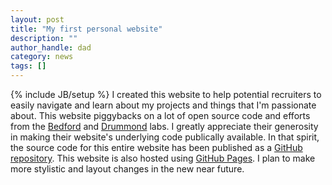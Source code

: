 ```yaml
---
layout: post
title: "My first personal website"
description: ""
author_handle: dad
category: news
tags: []
---
```

{% include JB/setup %}
I created this website to help potential recruiters to easily navigate and learn about my projects and things that I'm passionate about. This website piggybacks on a lot of open source code and efforts from the [Bedford](http://bedford.io/team/trevor-bedford/) and [Drummond](http://drummondlab.org/) labs. I greatly appreciate their generosity in making their website's underlying code publically available. In that spirit, the source code for this entire website has been published as a [GitHub repository](https://github.com/ikaka89/ikaka89.github.io). This website is also hosted using [GitHub Pages](https://pages.github.com/). I plan to make more stylistic and layout changes in the new near future.

